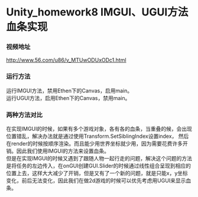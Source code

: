 # Unity_homework8 IMGUI、UGUI方法血条实现
### 视频地址
http://www.56.com/u86/v_MTUwODUxODc1.html  
### 运行方法
运行IMGUI方法，禁用Ethen下的Canvas，启用main。   
运行UGUI方法，启用Ethen下的Canvas，禁用main。   
### 两种方法对比
在实现IMGUI的时候，如果有多个游戏对象，各有各的血条，当重叠的候，会出现位置错乱，解决办法就是通过使用Transform.SetSiblingIndex设置index，
然后在render的时候按顺序渲染。而且能少用世界坐标就少用，因为需要花费许多开销。因此我们使用IMGUI的方法来设置血条。   
但是在实现IMGUI的时候又遇到了跟随人物一起行走的问题，解决这个问题的方法是将任务的左边传入，在onGUI创建GUI.Slider的时候通过线性组合呈现到相应的
位置上去，这样大大减少了开销，但是又有了一个新的问题，就是只能x，y坐标变化，前后无法变化，因此我们在做2d游戏的时候可以优先考虑用UGUI来显示血条。
